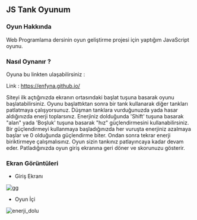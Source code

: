 ## JS Tank Oyunum

### Oyun Hakkında

Web Programlama dersinin oyun geliştirme projesi için yaptığım JavaScript oyunu.

### Nasıl Oynanır ?

Oyuna bu linkten ulaşabilirsiniz :  

Link : https://enfyna.github.io/

Siteyi ilk açtığınızda ekranın ortasındaki başlat tuşuna basarak oyunu başlatabilirsiniz. Oyunu başlattıktan sonra bir tank kullanarak diğer tankları patlatmaya çalışyorsunuz. Düşman tanklara vurduğunuzda yada hasar aldığınızda enerji toplarsınız. Enerjiniz dolduğunda 'Shift' tuşuna basarak "alan" yada 'Boşluk' tuşuna basarak "hız" güçlendirmesini kullanabilirsiniz. Bir güçlendirmeyi kullanmaya başladığınızda her vuruşta enerjiniz azalmaya başlar ve 0 olduğunda güçlendirme biter. Ondan sonra tekrar enerji biriktirmeye çalışmalısınız. Oyun sizin tankınız patlayıncaya kadar devam eder. Patladığınızda oyun giriş ekranına geri döner ve skorunuzu gösterir. 

### Ekran Görüntüleri

- Giriş Ekranı

![gg](https://github.com/enfyna/enfyna.github.io/assets/91965312/b68c12f8-c8d7-4fee-81dc-c931e30e7ee6)

- Oyun İçi 

![enerji_dolu](https://github.com/enfyna/enfyna.github.io/assets/91965312/fe8191c0-cc74-4e23-9812-7bfc0595374a)
